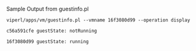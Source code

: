 Sample Output from guestinfo.pl

```
viperl/apps/vm/guestinfo.pl --vmname 16f3080d99 --operation display
```

```
c56a591cfe guestState: notRunning
```

```
16f3080d99 guestState: running
```